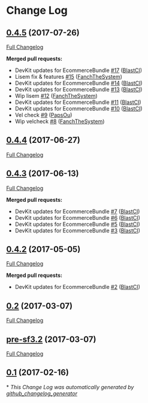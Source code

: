 # Change Log

## [0.4.5](https://github.com/libre-informatique/EcommerceBundle/tree/0.4.5) (2017-07-26)
[Full Changelog](https://github.com/libre-informatique/EcommerceBundle/compare/0.4.4...0.4.5)

**Merged pull requests:**

- DevKit updates for EcommerceBundle [\#17](https://github.com/libre-informatique/EcommerceBundle/pull/17) ([BlastCI](https://github.com/BlastCI))
- Lisem fix & features [\#15](https://github.com/libre-informatique/EcommerceBundle/pull/15) ([FanchTheSystem](https://github.com/FanchTheSystem))
- DevKit updates for EcommerceBundle [\#14](https://github.com/libre-informatique/EcommerceBundle/pull/14) ([BlastCI](https://github.com/BlastCI))
- DevKit updates for EcommerceBundle [\#13](https://github.com/libre-informatique/EcommerceBundle/pull/13) ([BlastCI](https://github.com/BlastCI))
- Wip lisem [\#12](https://github.com/libre-informatique/EcommerceBundle/pull/12) ([FanchTheSystem](https://github.com/FanchTheSystem))
- DevKit updates for EcommerceBundle [\#11](https://github.com/libre-informatique/EcommerceBundle/pull/11) ([BlastCI](https://github.com/BlastCI))
- DevKit updates for EcommerceBundle [\#10](https://github.com/libre-informatique/EcommerceBundle/pull/10) ([BlastCI](https://github.com/BlastCI))
- Vel check [\#9](https://github.com/libre-informatique/EcommerceBundle/pull/9) ([PapsOu](https://github.com/PapsOu))
- Wip velcheck [\#8](https://github.com/libre-informatique/EcommerceBundle/pull/8) ([FanchTheSystem](https://github.com/FanchTheSystem))

## [0.4.4](https://github.com/libre-informatique/EcommerceBundle/tree/0.4.4) (2017-06-27)
[Full Changelog](https://github.com/libre-informatique/EcommerceBundle/compare/0.4.3...0.4.4)

## [0.4.3](https://github.com/libre-informatique/EcommerceBundle/tree/0.4.3) (2017-06-13)
[Full Changelog](https://github.com/libre-informatique/EcommerceBundle/compare/0.4.2...0.4.3)

**Merged pull requests:**

- DevKit updates for EcommerceBundle [\#7](https://github.com/libre-informatique/EcommerceBundle/pull/7) ([BlastCI](https://github.com/BlastCI))
- DevKit updates for EcommerceBundle [\#6](https://github.com/libre-informatique/EcommerceBundle/pull/6) ([BlastCI](https://github.com/BlastCI))
- DevKit updates for EcommerceBundle [\#5](https://github.com/libre-informatique/EcommerceBundle/pull/5) ([BlastCI](https://github.com/BlastCI))
- DevKit updates for EcommerceBundle [\#3](https://github.com/libre-informatique/EcommerceBundle/pull/3) ([BlastCI](https://github.com/BlastCI))

## [0.4.2](https://github.com/libre-informatique/EcommerceBundle/tree/0.4.2) (2017-05-05)
[Full Changelog](https://github.com/libre-informatique/EcommerceBundle/compare/0.2...0.4.2)

**Merged pull requests:**

- DevKit updates for EcommerceBundle [\#2](https://github.com/libre-informatique/EcommerceBundle/pull/2) ([BlastCI](https://github.com/BlastCI))

## [0.2](https://github.com/libre-informatique/EcommerceBundle/tree/0.2) (2017-03-07)
[Full Changelog](https://github.com/libre-informatique/EcommerceBundle/compare/pre-sf3.2...0.2)

## [pre-sf3.2](https://github.com/libre-informatique/EcommerceBundle/tree/pre-sf3.2) (2017-03-07)
[Full Changelog](https://github.com/libre-informatique/EcommerceBundle/compare/0.1...pre-sf3.2)

## [0.1](https://github.com/libre-informatique/EcommerceBundle/tree/0.1) (2017-02-16)


\* *This Change Log was automatically generated by [github_changelog_generator](https://github.com/skywinder/Github-Changelog-Generator)*